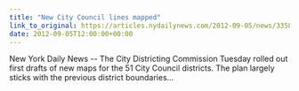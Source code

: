 ```yaml
---
title: "New City Council lines mapped"
link_to_original: https://articles.nydailynews.com/2012-09-05/news/33587281_1_latino-majority-district-single-district-margaret-fung)  
date: 2012-09-05T12:00:00+00:00
---
```

  
New York Daily News -- The City Districting Commission Tuesday rolled out first drafts of new maps for the 51 City Council districts. The plan largely sticks with the previous district boundaries...



